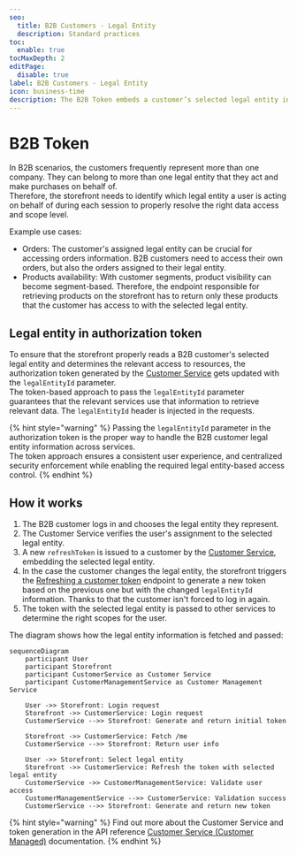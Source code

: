 ```yaml
---
seo:
  title: B2B Customers - Legal Entity
  description: Standard practices
toc:
  enable: true
tocMaxDepth: 2
editPage:
  disable: true
label: B2B Customers - Legal Entity
icon: business-time
description: The B2B Token embeds a customer’s selected legal entity in their authorization token, enabling consistent access control and data visibility without re-login.
---
```


# B2B Token

In B2B scenarios, the customers frequently represent more than one company. They can belong to more than one legal entity that they act and make purchases on behalf of.\
Therefore, the storefront needs to identify which legal entity a user is acting on behalf of during each session to properly resolve the right data access and scope level.

Example use cases:

* Orders: The customer's assigned legal entity can be crucial for accessing orders information. B2B customers need to access their own orders, but also the orders assigned to their legal entity.
* Products availability: With customer segments, product visibility can become segment-based. Therefore, the endpoint responsible for retrieving products on the storefront has to return only these products that the customer has access to with the selected legal entity.

## Legal entity in authorization token

To ensure that the storefront properly reads a B2B customer's selected legal entity and determines the relevant access to resources, the authorization token generated by the [Customer Service](https://developer.emporix.io/api-references/api-guides//companies-and-customers/customer-management/api-reference/authentication-and-authorization#get-customer-tenant-refreshauthtoken) gets updated with the `legalEntityId` parameter.\
The token-based approach to pass the `legalEntityId` parameter guarantees that the relevant services use that information to retrieve relevant data. The `legalEntityId` header is injected in the requests.

{% hint style="warning" %}
Passing the `legalEntityId` parameter in the authorization token is the proper way to handle the B2B customer legal entity information across services.\
The token approach ensures a consistent user experience, and centralized security enforcement while enabling the required legal entity-based access control.
{% endhint %}

## How it works

1. The B2B customer logs in and chooses the legal entity they represent.
2. The Customer Service verifies the user's assignment to the selected legal entity.
3. A new `refreshToken` is issued to a customer by the [Customer Service](../companies-and-customers/customer-management/api-reference), embedding the selected legal entity.
4. In the case the customer changes the legal entity, the storefront triggers the [Refreshing a customer token](https://developer.emporix.io/api-references/api-guides//companies-and-customers/customer-management/api-reference/authentication-and-authorization#get-customer-tenant-refreshauthtoken) endpoint to generate a new token based on the previous one but with the changed `legalEntityId` information.
Thanks to that the customer isn't forced to log in again.
5. The token with the selected legal entity is passed to other services to determine the right scopes for the user.

The diagram shows how the legal entity information is fetched and passed:

```mermaid
sequenceDiagram
    participant User
    participant Storefront
    participant CustomerService as Customer Service
    participant CustomerManagementService as Customer Management Service

    User ->> Storefront: Login request
    Storefront ->> CustomerService: Login request
    CustomerService -->> Storefront: Generate and return initial token

    Storefront ->> CustomerService: Fetch /me
    CustomerService -->> Storefront: Return user info

    User ->> Storefront: Select legal entity
    Storefront ->> CustomerService: Refresh the token with selected legal entity
    CustomerService ->> CustomerManagementService: Validate user access
    CustomerManagementService -->> CustomerService: Validation success
    CustomerService -->> Storefront: Generate and return new token
```

{% hint style="warning" %}
Find out more about the Customer Service and token generation in the API reference [Customer Service (Customer Managed)](../companies-and-customers/customer-management/api-reference) documentation.
{% endhint %}
